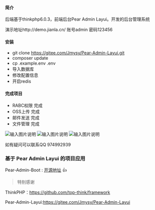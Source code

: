 #### 简介

后端基于thinkphp6.0.3，前端后台Pear Admin Layui。开发的后台管理系统

演示地址http://demo.jianla.cn/ 
账号admin 密码123456

#### 安装

* git clone https://gitee.com/Jmysy/Pear-Admin-Layui.git
* composer update
* cp .example.env .env
* 导入数据库
* 修改配置信息
* 开启redis


#### 完成项目

* RABC权限    完成
* OSS上传     完成
* 邮件发送    完成
* 文件管理    完成

![输入图片说明](https://images.gitee.com/uploads/images/2020/0626/192920_2a718f1e_1302383.png "11.png")
![输入图片说明](https://images.gitee.com/uploads/images/2020/0625/213756_27cbdd83_1302383.png "2.png")
![输入图片说明](https://images.gitee.com/uploads/images/2020/0625/213802_e118467d_1302383.png "3.png")

如有疑问可以联系QQ 974992939 
### 基于 Pear Admin Layui 的项目应用

Pear-Admin-Boot : [开源地址](https://gitee.com/Jmysy/Pear-Admin-Boot) :+1: 

>特别感谢

ThinkPHP：https://github.com/top-think/framework

Pear-Admin-Layui:https://gitee.com/Jmysy/Pear-Admin-Layui
